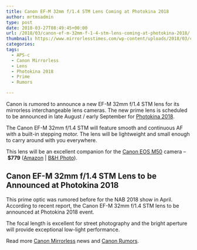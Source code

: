 ```yaml
---
title: Canon EF-M 32mm f/1.4 STM Lens Coming at Photokina 2018
author: mrtmsadmin
type: post
date: 2018-03-27T08:49:45+00:00
url: /2018/03/canon-ef-m-32mm-f-1-4-stm-lens-coming-at-photokina-2018/
thumbnail: https://www.mirrorlesstimes.com/wp-content/uploads/2018/03/canon-ef-m-32mm-f-1-4-stm-lens-to-be-announced-at-photokina-2018.jpg
categories:
tags:
  - APS-c
  - Canon Mirrorless
  - Lens
  - Photokina 2018
  - Prime
  - Rumors

---
```

Canon is rumored to announce a new EF-M 32mm f/1.4 STM lens for its mirrorless interchangeable lens cameras. The new prime lens is scheduled to be announced in late August / early September for <a href="https://www.dailycameranews.com/tag/photokina-2018/" target="_blank" rel="noopener">Photokina 2018</a>.

The Canon EF-M 32mm f/1.4 STM will feature smooth and continuous AF with a built-in stepping motor. The lens will be lightweight and small enough to carry around with you everywhere.

This lens will be an excellent companion for the [Canon EOS M50][1] camera – **$779** (<a href="https://aax-us-east.amazon-adsystem.com/x/c/QmtC88Ll1uDZ1X5TpgoALCAAAAFh1nQv8AEAAAFKARPtrTU/https://assoc-redirect.amazon.com/g/r/https://www.amazon.com/Canon-Mirrorless-Camera-Video-Black/dp/B079Y6T7T6/ref=as_at?creativeASIN=B079Y6T7T6&linkCode=w61&imprToken=1xyRNkiItz5yvSnW0EDbpA&slotNum=0&tag=daicamnew-20" target="_blank" rel="noopener" data-amzn-asin="B079Y6T7T6">Amazon</a> | <a href="https://www.bhphotovideo.com/c/product/1393460-REG/canon_2680c001_eos_m50_mirrorless_digital.html/BI/20175/KBID/14249" target="_blank" rel="noopener">B&H Photo</a>).<!--more-->

## Canon EF-M 32mm f/1.4 STM Lens to be Announced at Photokina 2018

This prime optic was rumored before for the NAB 2018 show in April. According to recent report, the Canon EF-M 32mm f/1.4 STM lens to be announced at Photokina 2018 event.

The focal length is excellent for street photography and the bright aperture will provide exceptional low-light performance.

Read more [Canon Mirrorless][2] news and <a href="https://www.dailycameranews.com/tag/canon-rumors/" target="_blank" rel="noopener">Canon Rumors</a>.

 [1]: https://www.mirrorlesstimes.com/tags/canon-eos-m50/
 [2]: https://www.mirrorlesstimes.com/tags/canon-mirrorless/